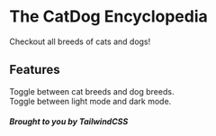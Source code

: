 # The CatDog Encyclopedia

Checkout all breeds of cats and dogs!

## Features
Toggle between cat breeds and dog breeds. <br/>
Toggle between light mode and dark mode. <br/>

##### Brought to you by TailwindCSS
